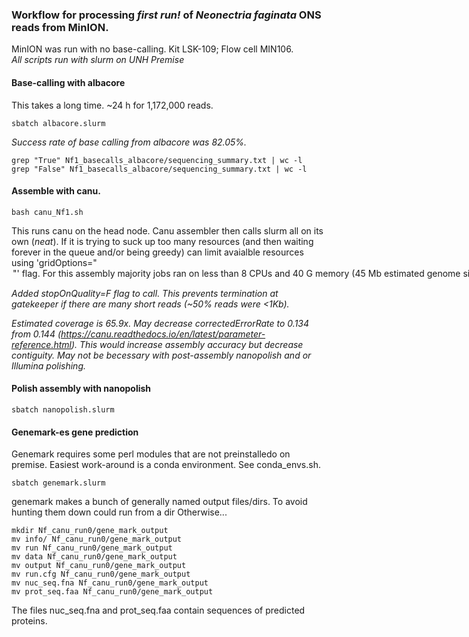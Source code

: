 ### Workflow for processing ***first run!*** of *Neonectria faginata* ONS reads from MinION.

MinION was run with no base-calling. Kit LSK-109; Flow cell MIN106.  
*All scripts run with slurm on UNH Premise*

#### Base-calling with albacore  
This takes a long time. ~24 h for 1,172,000 reads. 

	sbatch albacore.slurm

*Success rate of base calling from albacore was 82.05%.*

	grep "True" Nf1_basecalls_albacore/sequencing_summary.txt | wc -l
	grep "False" Nf1_basecalls_albacore/sequencing_summary.txt | wc -l

#### Assemble with canu.

	bash canu_Nf1.sh

This runs canu on the head node. Canu assembler then calls slurm all on its own (*neat*). If it is trying to suck up too many resources (and then waiting forever in the queue and/or being greedy) can limit avaialble resources using 'gridOptions="<option>"' flag. For this assembly majority jobs ran on less than 8 CPUs and 40 G memory (45 Mb estimated genome size, 2.9 Gb high quality sequences; CPU req's are for single jobs – many multi-job arrays; cormhap required 44 job array; cor req 48 job array; obtovl 19 etc).

*Added stopOnQuality=F flag to call. This prevents termination at gatekeeper if there are many short reads (~50% reads were <1Kb).*

*Estimated coverage is 65.9x. May decrease correctedErrorRate to 0.134 from 0.144 (https://canu.readthedocs.io/en/latest/parameter-reference.html). This would increase assembly accuracy but decrease contiguity. May not be becessary with post-assembly nanopolish and or Illumina polishing.*


#### Polish assembly with nanopolish

	sbatch nanopolish.slurm


#### Genemark-es gene prediction
Genemark requires some perl modules that are not preinstalledo on premise. Easiest work-around is a conda environment. See conda_envs.sh.

	sbatch genemark.slurm

genemark makes a bunch of generally named output files/dirs. To avoid hunting them down could run from a dir
Otherwise...

	mkdir Nf_canu_run0/gene_mark_output
	mv info/ Nf_canu_run0/gene_mark_output
	mv run Nf_canu_run0/gene_mark_output
	mv data Nf_canu_run0/gene_mark_output
	mv output Nf_canu_run0/gene_mark_output
	mv run.cfg Nf_canu_run0/gene_mark_output
	mv nuc_seq.fna Nf_canu_run0/gene_mark_output
	mv prot_seq.faa Nf_canu_run0/gene_mark_output

The files nuc_seq.fna and prot_seq.faa contain sequences of predicted proteins.
